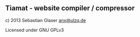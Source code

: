 ## Tiamat - website compiler / compressor

c) 2013 Sebastian Glaser <anx@ulzq.de>

Licensed under GNU GPLv3